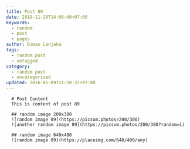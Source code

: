 ```yaml
---
title: Post 89
date: 2019-11-20T14:06:40+07:00
keywords:
  - random
  - post
  - pages
author: Dimas Lanjaka
tags:
  - random post
  - untagged
category:
  - random post
  - uncategorized
updated: 2016-05-09T21:50:37+07:00
---
```


      # Post Content
      This is content of post 89

      ## random image 200x300
      ![random image 89](https://picsum.photos/200/300)
      ![another random image 89](https://picsum.photos/200/300?random=1)

      ## random image 640x480
      ![random image 89](https://placeimg.com/640/480/any)
      
